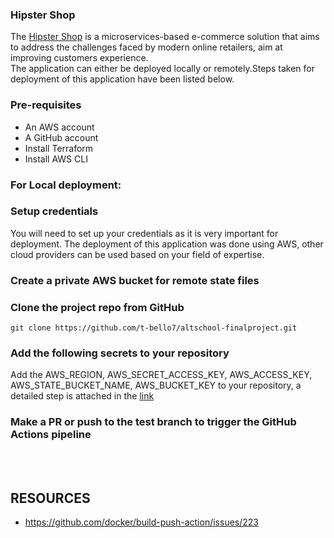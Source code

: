 ### Hipster Shop
The [Hipster Shop](https://github.com/GoogleCloudPlatform/microservices-demo) is a microservices-based e-commerce solution that aims to address the challenges faced by modern online retailers, aim at improving customers experience. <br>The application can either be deployed locally or remotely.Steps taken for deployment of this application have been listed below. 
### Pre-requisites
- An AWS account
- A GitHub account
- Install Terraform 
- Install AWS CLI

### For Local deployment: 
### Setup credentials 
You will need to set up your credentials as it is very important for deployment. The deployment of this application was done using AWS, other cloud providers can be used based on your field of expertise.

### Create a private AWS bucket for remote state files

### Clone the project repo from GitHub
```
git clone https://github.com/t-bello7/altschool-finalproject.git
```
### Add the following secrets to your repository <br>
Add the AWS_REGION, AWS_SECRET_ACCESS_KEY, AWS_ACCESS_KEY, AWS_STATE_BUCKET_NAME, AWS_BUCKET_KEY to your repository, a detailed step is attached in the [link](https://docs.github.com/en/codespaces/managing-codespaces-for-your-organization/managing-encrypted-secrets-for-your-repository-and-organization-for-github-codespaces)

### Make a PR or push to the test branch to trigger the GitHub Actions pipeline
<br>
<br>

## RESOURCES
- https://github.com/docker/build-push-action/issues/223
